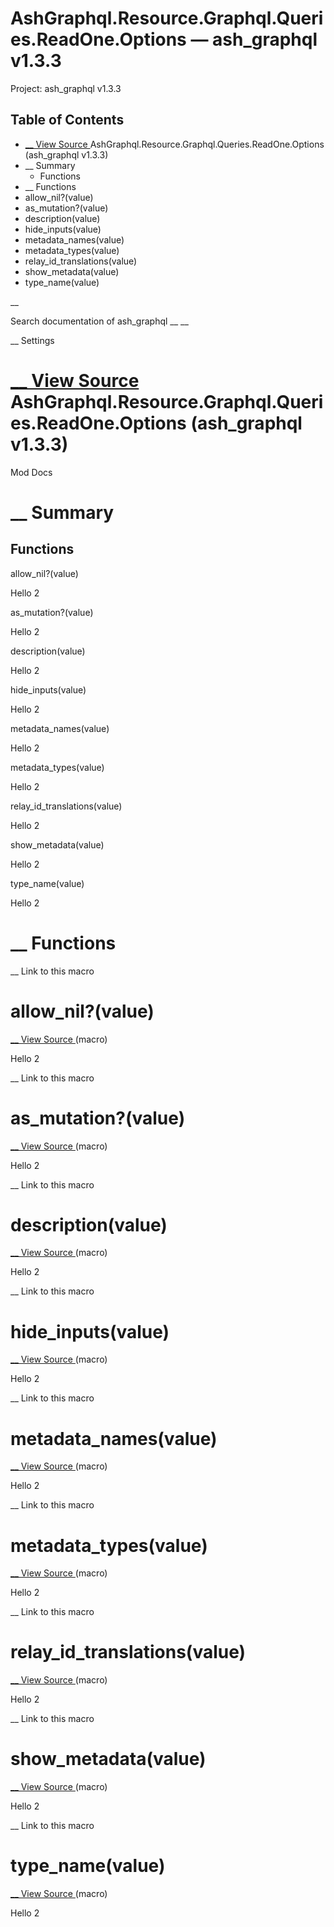 # AshGraphql.Resource.Graphql.Queries.ReadOne.Options — ash_graphql v1.3.3

Project: ash_graphql v1.3.3

## Table of Contents

- [ __ View Source ](external_link) AshGraphql.Resource.Graphql.Queries.ReadOne.Options (ash_graphql v1.3.3)
- __ Summary
  - Functions
- __ Functions
- allow_nil?(value)
- as_mutation?(value)
- description(value)
- hide_inputs(value)
- metadata_names(value)
- metadata_types(value)
- relay_id_translations(value)
- show_metadata(value)
- type_name(value)

__

Search documentation of ash_graphql __ __

__ Settings

#  [ __ View Source ](external_link) AshGraphql.Resource.Graphql.Queries.ReadOne.Options (ash_graphql v1.3.3)

Mod Docs

#  __ Summary

##  Functions

allow_nil?(value)

Hello 2

as_mutation?(value)

Hello 2

description(value)

Hello 2

hide_inputs(value)

Hello 2

metadata_names(value)

Hello 2

metadata_types(value)

Hello 2

relay_id_translations(value)

Hello 2

show_metadata(value)

Hello 2

type_name(value)

Hello 2

#  __ Functions

__ Link to this macro

# allow_nil?(value)

[ __ View Source ](external_link) (macro)

Hello 2

__ Link to this macro

# as_mutation?(value)

[ __ View Source ](external_link) (macro)

Hello 2

__ Link to this macro

# description(value)

[ __ View Source ](external_link) (macro)

Hello 2

__ Link to this macro

# hide_inputs(value)

[ __ View Source ](external_link) (macro)

Hello 2

__ Link to this macro

# metadata_names(value)

[ __ View Source ](external_link) (macro)

Hello 2

__ Link to this macro

# metadata_types(value)

[ __ View Source ](external_link) (macro)

Hello 2

__ Link to this macro

# relay_id_translations(value)

[ __ View Source ](external_link) (macro)

Hello 2

__ Link to this macro

# show_metadata(value)

[ __ View Source ](external_link) (macro)

Hello 2

__ Link to this macro

# type_name(value)

[ __ View Source ](external_link) (macro)

Hello 2
